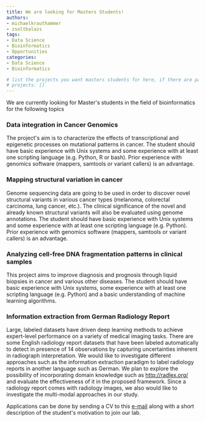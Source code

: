 ```yaml
---
title: We are looking for Masters Students!
authors:
- michaelkrauthammer
- zsoltbalazs
tags: 
- Data Science
- Bioinformatics
- Opportunities
categories:
- Data Science
- Bioinformatics

# list the projects you want masters students for here, if there are pages for them
# projects: []
---
```


We are currently looking for Master's students in the field of bioinformatics for the following topics

### Data integration in Cancer Genomics

The project's aim is to characterize the effects of transcriptional and epigenetic processes on mutational patterns in cancer.
The student should have basic experience with Unix systems and some experience with at least one scripting language (e.g. Python, R or bash). Prior experience with genomics software (mappers, samtools or variant callers) is an advantage.

### Mapping structural variation in cancer

Genome sequencing data are going to be used in order to discover novel structural variants in various cancer types (melanoma,   colorectal carcinoma, lung cancer, etc.). The clinical significance of the novel and already known structural variants will also be evaluated using genome annotations.
The student should have basic experience with Unix systems and some experience with at least one scripting language (e.g. Python). Prior experience with genomics software (mappers, samtools or variant callers) is an advantage. 

### Analyzing cell-free DNA fragmentation patterns in clinical samples

This project aims to improve diagnosis and prognosis through liquid biopsies in cancer and various other diseases. 
The student should have basic experience with Unix systems, some experience with at least one scripting language (e.g. Python) and a basic understanding of machine learning algorithms.

### Information extraction from German Radiology Report

Large, labeled datasets have driven deep learning methods to achieve expert-level performance on a variety of medical imaging tasks. There are some English radiology report datasets that have been labeled automatically to detect in presence of 14 observations by capturing uncertainties inherent in radiograph interpretation.
We would like to investigate different approaches such as the information extraction paradigm to label radiology reports in another language such as German. We plan to explore the possibility of incorporating domain knowledge such as http://radlex.org/ and evaluate the effectiveness of it in the proposed framework.
Since a radiology report comes with radiology images, we also would like to investigate the multi-modal approaches in our study.

Applications can be done by sending a CV to this <a href="#" onclick="u='michael.krauthammer'; d='uzh.ch'; prompt('Copy address to clipboard',u+'@'+d); return false">e-mail</a> along with a short description of the student's motivation to join our lab.



